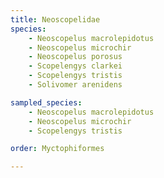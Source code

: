 ```yaml
---
title: Neoscopelidae
species:
    - Neoscopelus macrolepidotus
    - Neoscopelus microchir
    - Neoscopelus porosus
    - Scopelengys clarkei
    - Scopelengys tristis
    - Solivomer arenidens

sampled_species:
    - Neoscopelus macrolepidotus
    - Neoscopelus microchir
    - Scopelengys tristis

order: Myctophiformes

---
```


